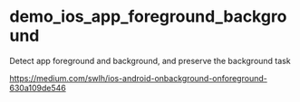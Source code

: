 # demo_ios_app_foreground_background
Detect app foreground and background, and preserve the background task

https://medium.com/swlh/ios-android-onbackground-onforeground-630a109de546
